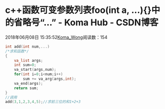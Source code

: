 # c++函数可变参数列表foo(int a, ...){}中的省略号“...” - Koma Hub - CSDN博客
2018年06月08日 15:35:52[Koma_Wong](https://me.csdn.net/Rong_Toa)阅读数：154
```cpp
int add(int num,...)  
/*求和函数*/
{
    va_list args;
    int sum=0;
    va_start(args,num);
    for(int i=0;i<num;i++)
        sum += va_arg(args,int);      
    va_end(args);
    return sum;
}
//调用
add(3,1,2,3,4,5);//求前三位的和1+2+3
```

